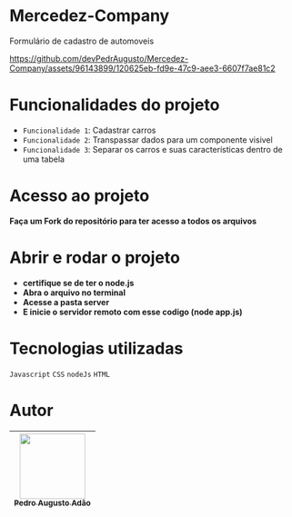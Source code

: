 # Mercedez-Company

Formulário de cadastro de automoveis



https://github.com/devPedrAugusto/Mercedez-Company/assets/96143899/120625eb-fd9e-47c9-aee3-6607f7ae81c2



# Funcionalidades do projeto

- `Funcionalidade 1`: Cadastrar carros
- `Funcionalidade 2`: Transpassar dados para um componente visivel
- `Funcionalidade 3`: Separar os carros e suas características dentro de uma tabela
  
# Acesso ao projeto

**Faça um Fork do repositório para ter acesso a todos os arquivos**

#  Abrir e rodar o projeto

- **certifique se de ter o node.js**
- **Abra o arquivo no terminal**
- **Acesse a pasta server**
- **E inicie o servidor remoto com esse codigo (node app.js)**

# Tecnologias utilizadas

`Javascript`
`CSS`
`nodeJs`
`HTML`

# Autor

| [<img src="https://github.com/devPedrAugusto.png" width=115><br><sub>Pedro Augusto Adão</sub>](https://github.com/devPedrAugusto) |
| :---: |

